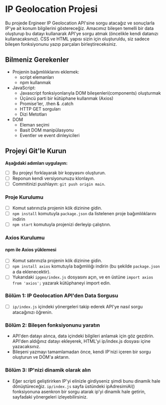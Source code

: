 # IP Geolocation Projesi

Bu projede Ergineer IP Geolocation API'sine sorgu atacağız ve sonuçlarla IP'ye ait konum bilgilerini göstereceğiz.
Amacımız bileşen temelli bir data oluşturup bu datayı kullanarak API'ye sorgu atmak (öncelikle kendi datanızı kullanacaksınız).
CSS ve HTML yapısı sizin için oluşturuldu, siz sadece bileşen fonksiyonunu yazıp parçaları birleştireceksiniz.

## Bilmeniz Gerekenler

- Projenin bağımlılıklarını eklemek:
  - script elemanları
  - npm kullanmak
- JavaScript:
  - Javascript fonksiyonlarıyla DOM bileşenleri(components) oluşturmak
  - Üçüncü parti bir kütüphane kullanmak (Axios)
  - Promise'ler, .then & .catch
  - HTTP GET sorguları
  - Dizi Metotları
- DOM
  - Eleman seçimi
  - Basit DOM manipülasyonu
  - Eventler ve event dinleyicileri

## Projeyi Git'le Kurun

**Aşağıdaki adımları uygulayın:**

- [ ] Bu projeyi forklayarak bir kopyasını oluşturun.
- [ ] Reponun kendi versiyonunuzu klonlayın.
- [ ] Commitinizi pushlayın: `git push origin main`.

### Proje Kurulumu

- [ ] Komut satırınızla projenin kök dizinine gidin.
- [ ] `npm install` komutuyla `package.json` da listelenen proje bağımlılıklarını indirin
- [ ] `npm start` komutuyla projenizi derleyip çalıştırın.

### Axios Kurulumu

#### npm ile Axios yüklemesi

- [ ] Komut satırınızla projenin kök dizinine gidin.
- [ ] `npm install axios` komutuyla bağımlılığı indirin (bu şekilde `package.json` a da eklenecektir).
- [ ] Yukarıdaki `ipgeo/index.js` dosyasını açın, ve en üstüne `import axios from 'axios';` yazarak kütüphaneyi import edin.

### Bölüm 1: IP Geolocation API'den Data Sorgusu

- [ ] `ip/index.js` içindeki yönergeleri takip ederek API'ye nasıl sorgu atacağınızı öğrenin.

### Bölüm 2: Bileşen fonksiyonunu yaratın

- API'den datayı alınca, data içindeki bilgileri anlamak için göz gezdirin. API'den aldığınız datayı ekleyerek, HTML'yi ip/index.js dosyası içine yazacaksınız.
- Bileşeni yazmayı tamamlamadan önce, kendi IP'nizi içeren bir sorgu oluşturun ve DOM'a aktarın.

### Bölüm 3: IP'nizi dinamik olarak alın

- Eğer scripti geliştirirken IP'yi elinizle girdiyseniz şimdi bunu dinamik hale dönüştüreceğiz. `ip/index.js` sayfa üstündeki ipAdresimiAl() fonksiyonuna asenkron bir sorgu atarak ip'yi dinamik hale getirin, sayfadaki yönergeleri izleyebilirsiniz.
